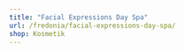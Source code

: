 ```yaml
---
title: "Facial Expressions Day Spa"
url: /fredonia/facial-expressions-day-spa/
shop: Kosmetik
---
```

